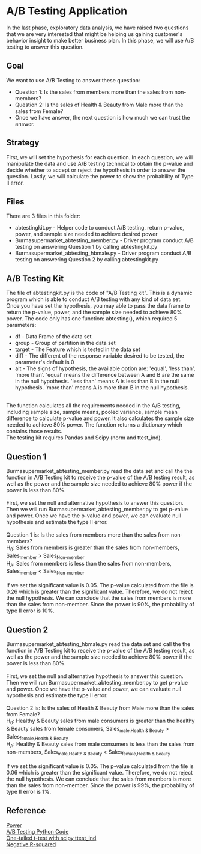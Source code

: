# A/B Testing Application
In the last phase, exploratory data analysis, we have raised two questions that we are very interested that might be helping us gaining customer's behavior insight to make better business plan. In this phase, we will use A/B testing to answer this question. 

## Goal
We want to use A/B Testing to answer these question:
* Question 1: Is the sales from members more than the sales from non-members?
* Question 2: Is the sales of Health & Beauty from Male more than the sales from Female?
* Once we have answer, the next question is how much we can trust the answer.

## Strategy
First, we will set the hypothesis for each question. In each question, we will manipulate the data and use A/B testing technical to obtain the p-value and decide whether to accept or reject the hypothesis in order to answer the question. Lastly, we will calculate the power to show the probability of Type II error. 

## Files
There are 3 files in this folder:
* abtestingkit.py - Helper code to conduct A/B testing, return p-value, power, and sample size needed to achieve desired power
* Burmasupermarket_abtesting_member.py - Driver program conduct A/B testing on answering Question 1 by calling abtestingkit.py
* Burmasupermarket_abtesting_hbmale.py - Driver program conduct A/B testing on answering Question 2 by calling abtestingkit.py

## A/B Testing Kit
The file of abtestingkit.py is the code of "A/B Testing kit". This is a dynamic program which is able to conduct A/B testing with any kind of data set. Once you have set the hypothesis, you may able to pass the data frame to return the p-value, power, and the sample size needed to achieve 80% power. The code only has one function: abtesting(), which required 5 parameters:
<br>
* df - Data Frame of the data set
* group - Group of partition in the data set
* target - The Feature which is tested in the data set
* diff - The different of the response variable desired to be tested, the parameter's default is 0
* alt - The signs of hypothesis, the available option are: 'equal', 'less than', 'more than'. 'equal' means the difference between A and B are the same in the null hypothesis. 'less than' means A is less than B in the null hypothesis. 'more than' means A is more than B in the null hypothesis.
<br>
The function calculates all the requirements needed in the A/B testing, including sample size, sample means, pooled variance, sample mean difference to calculate p-value and power. It also calculates the sample size needed to achieve 80% power. The function returns a dictionary which contains those results. 
<br>
The testing kit requires Pandas and Scipy (norm and ttest_ind).

## Question 1
Burmasupermarket_abtesting_member.py read the data set and call the the function in A/B Testing kit to receive the p-value of the A/B testing result, as well as the power and the sample size needed to achieve 80% power if the power is less than 80%. 
<br><br>
First, we set the null and alternative hypothesis to answer this question. Then we will run Burmasupermarket_abtesting_member.py to get p-value and power. Once we have the p-value and power, we can evaluate null hypothesis and estimate the type II error.
<br><br>
Question 1 is: Is the sales from members more than the sales from non-members?<br>
H<sub>0</sub>: Sales from members is greater than the sales from non-members, Sales<sub>member</sub> > Sales<sub>Non-member</sub>
<br>
H<sub>A</sub>: Sales from members is less than the sales from non-members, Sales<sub>member</sub> < Sales<sub>Non-member</sub>
<br><br>
If we set the significant value is 0.05. The p-value calculated from the file is 0.26 which is greater than the significant value. Therefore, we do not reject the null hypothesis. We can conclude that the sales from members is more than the sales from non-member. Since the power is 90%, the probability of type II error is 10%.

## Question 2
Burmasupermarket_abtesting_hbmale.py read the data set and call the the function in A/B Testing kit to receive the p-value of the A/B testing result, as well as the power and the sample size needed to achieve 80% power if the power is less than 80%. 
<br><br>
First, we set the null and alternative hypothesis to answer this question. Then we will run Burmasupermarket_abtesting_member.py to get p-value and power. Once we have the p-value and power, we can evaluate null hypothesis and estimate the type II error.
<br><br>
Question 2 is: Is the sales of Health & Beauty from Male more than the sales from Female?<br>
H<sub>0</sub>: Healthy & Beauty sales from male consumers is greater than the healthy & Beauty sales from female consumers, Sales<sub>male,Health & Beauty</sub> > Sales<sub>female,Health & Beauty</sub>
<br>
H<sub>A</sub>: Healthy & Beauty sales from male consumers is less than the sales from non-members, Sales<sub>male,Health & Beauty</sub> < Sales<sub>female,Health & Beauty</sub>
<br><br>
If we set the significant value is 0.05. The p-value calculated from the file is 0.06 which is greater than the significant value. Therefore, we do not reject the null hypothesis. We can conclude that the sales from members is more than the sales from non-member. Since the power is 99%, the probability of type II error is 1%.

## Reference
<a href="https://towardsdatascience.com/understanding-power-analysis-in-ab-testing-14808e8a1554">Power</a>
<br>
<a href="https://medium.com/@henryfeng/handy-functions-for-a-b-testing-in-python-f6fdff892a90">A/B Testing Python Code</a>
<br>
<a href="https://stackoverflow.com/questions/15984221/how-to-perform-two-sample-one-tailed-t-test-with-numpy-scipy">One-tailed t-test with scipy ttest_ind</a>
<br>
<a href="https://stats.stackexchange.com/questions/12900/when-is-r-squared-negative">Negative R-squared</a>